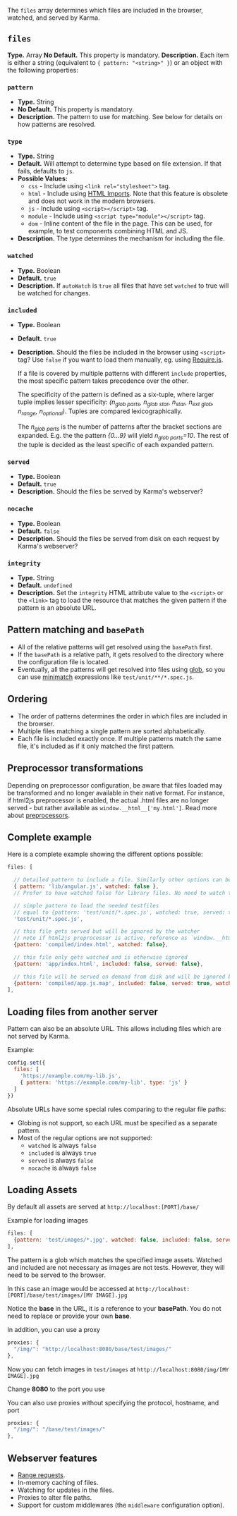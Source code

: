 The `files` array determines which files are included in the browser, watched, and served by Karma.

## `files`
**Type.** Array
**No Default.** This property is mandatory.
**Description.** Each item is either a string (equivalent to `{ pattern: "<string>" }`) or an object with the following properties:

### `pattern`
* **Type.** String
* **No Default.** This property is mandatory.
* **Description.** The pattern to use for matching. See below for details on how patterns are resolved.

### `type`
* **Type.** String
* **Default.** Will attempt to determine type based on file extension. If that fails, defaults to `js`.
* **Possible Values:**
  * `css` - Include using `<link rel="stylesheet">` tag.
  * `html` - Include using [HTML Imports](https://developer.mozilla.org/en-US/docs/Web/Web_Components/HTML_Imports). Note that this feature is obsolete and does not work in the modern browsers. 
  * `js` - Include using `<script></script>` tag.
  * `module` - Include using `<script type="module"></script>` tag.
  * `dom` - Inline content of the file in the page. This can be used, for example, to test components combining HTML and JS.
* **Description.** The type determines the mechanism for including the file.

### `watched`
* **Type.** Boolean
* **Default.** `true`
* **Description.**  If `autoWatch` is `true` all files that have set `watched` to true will be watched for changes.

### `included`
* **Type.** Boolean
* **Default.** `true`
* **Description.** Should the files be included in the browser using
    `<script>` tag? Use `false` if you want to load them manually, eg.
    using [Require.js](../plus/requirejs.html).

    If a file is covered by multiple patterns with different `include` properties, the most specific pattern takes
    precedence over the other.

    The specificity of the pattern is defined as a six-tuple, where larger tuple implies lesser specificity:
    *(n<sub>glob parts</sub>, n<sub>glob star</sub>, n<sub>star</sub>, n<sub>ext glob</sub>, n<sub>range</sub>, n<sub>optional</sub>)*.
    Tuples are compared lexicographically.

    The *n<sub>glob parts</sub>* is the number of patterns after the bracket sections are expanded. E.g. the
    the pattern *{0...9}* will yield *n<sub>glob parts</sub>=10*. The rest of the tuple is decided as the least
    specific of each expanded pattern.

### `served`
* **Type.** Boolean
* **Default.** `true`
* **Description.** Should the files be served by Karma's webserver?

### `nocache`
* **Type.** Boolean
* **Default.** `false`
* **Description.** Should the files be served from disk on each request by Karma's webserver?

### `integrity`
* **Type.** String
* **Default.** `undefined`
* **Description.** Set the `integrity` HTML attribute value to the `<script>` or the `<link>` tag to load the resource that matches the given pattern if the pattern is an absolute URL.

## Pattern matching and `basePath`
- All of the relative patterns will get resolved using the `basePath` first.
- If the `basePath` is a relative path, it gets resolved to the
  directory where the configuration file is located.
- Eventually, all the patterns will get resolved into files using
  [glob], so you can use [minimatch] expressions like `test/unit/**/*.spec.js`.

## Ordering
- The order of patterns determines the order in which files are included in the browser.
- Multiple files matching a single pattern are sorted alphabetically.
- Each file is included exactly once. If multiple patterns match the
  same file, it's included as if it only matched the first pattern.

## Preprocessor transformations
Depending on preprocessor configuration, be aware that files loaded may be transformed and no longer available in
their native format. For instance, if html2js preprocessor is enabled, the actual .html files are no longer
served - but rather available as `window.__html__['my.html']`. Read more about [preprocessors].


## Complete example
Here is a complete example showing the different options possible:
```javascript
files: [

  // Detailed pattern to include a file. Similarly other options can be used
  { pattern: 'lib/angular.js', watched: false },
  // Prefer to have watched false for library files. No need to watch them for changes

  // simple pattern to load the needed testfiles
  // equal to {pattern: 'test/unit/*.spec.js', watched: true, served: true, included: true}
  'test/unit/*.spec.js',

  // this file gets served but will be ignored by the watcher
  // note if html2js preprocessor is active, reference as `window.__html__['compiled/index.html']`
  {pattern: 'compiled/index.html', watched: false},

  // this file only gets watched and is otherwise ignored
  {pattern: 'app/index.html', included: false, served: false},

  // this file will be served on demand from disk and will be ignored by the watcher
  {pattern: 'compiled/app.js.map', included: false, served: true, watched: false, nocache: true}
],
```

## Loading files from another server

Pattern can also be an absolute URL. This allows including files which are not served by Karma.

Example:

```javascript
config.set({
  files: [
    'https://example.com/my-lib.js',
    { pattern: 'https://example.com/my-lib', type: 'js' }
  ]
})
```

Absolute URLs have some special rules comparing to the regular file paths:

- Globing is not support, so each URL must be specified as a separate pattern.
- Most of the regular options are not supported:
    - `watched` is always `false`
    - `included` is always `true`
    - `served` is always `false`
    - `nocache` is always `false`

## Loading Assets
By default all assets are served at `http://localhost:[PORT]/base/`

Example for loading images

```javascript
files: [
  {pattern: 'test/images/*.jpg', watched: false, included: false, served: true, nocache: false}
],
```

The pattern is a glob which matches the specified image assets. Watched and included are not necessary as images are not tests. However, they will need to be served to the browser.

In this case an image would be accessed at `http://localhost:[PORT]/base/test/images/[MY IMAGE].jpg`

Notice the **base** in the URL, it is a reference to your **basePath**. You do not need to replace or provide your own **base**.

In addition, you can use a proxy

```javascript
proxies: {
  "/img/": "http://localhost:8080/base/test/images/"
},
```

Now you can fetch images in `test/images` at `http://localhost:8080/img/[MY IMAGE].jpg`

Change **8080** to the port you use

You can also use proxies without specifying the protocol, hostname, and port

```javascript
proxies: {
  "/img/": "/base/test/images/"
},
```

## Webserver features

* [Range requests][].
* In-memory caching of files.
* Watching for updates in the files.
* Proxies to alter file paths.
* Support for custom middlewares (the `middleware` configuration option).


[glob]: https://github.com/isaacs/node-glob
[preprocessors]: preprocessors.html
[minimatch]: https://github.com/isaacs/minimatch
[Range requests]: https://en.wikipedia.org/wiki/Byte_serving
